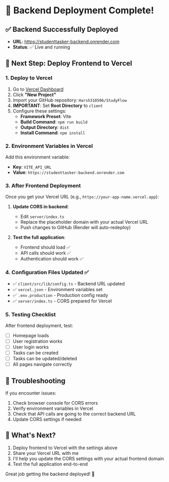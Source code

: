 # 🎉 Backend Deployment Complete!

## ✅ Backend Successfully Deployed
- **URL**: https://studenttasker-backend.onrender.com
- **Status**: ✅ Live and running

## 🚀 Next Step: Deploy Frontend to Vercel

### 1. Deploy to Vercel
1. Go to [Vercel Dashboard](https://vercel.com/dashboard)
2. Click **"New Project"**
3. Import your GitHub repository: `Harsh310506/StudyFlow`
4. **IMPORTANT**: Set **Root Directory** to `client`
5. Configure these settings:
   - **Framework Preset**: Vite
   - **Build Command**: `npm run build`
   - **Output Directory**: `dist`
   - **Install Command**: `npm install`

### 2. Environment Variables in Vercel
Add this environment variable:
- **Key**: `VITE_API_URL`
- **Value**: `https://studenttasker-backend.onrender.com`

### 3. After Frontend Deployment
Once you get your Vercel URL (e.g., `https://your-app-name.vercel.app`):

1. **Update CORS in backend**:
   - Edit `server/index.ts`
   - Replace the placeholder domain with your actual Vercel URL
   - Push changes to GitHub (Render will auto-redeploy)

2. **Test the full application**:
   - Frontend should load ✅
   - API calls should work ✅
   - Authentication should work ✅

### 4. Configuration Files Updated ✅
- ✅ `client/src/lib/config.ts` - Backend URL updated
- ✅ `vercel.json` - Environment variables set
- ✅ `.env.production` - Production config ready
- ✅ `server/index.ts` - CORS prepared for Vercel

### 5. Testing Checklist
After frontend deployment, test:
- [ ] Homepage loads
- [ ] User registration works
- [ ] User login works  
- [ ] Tasks can be created
- [ ] Tasks can be updated/deleted
- [ ] All pages navigate correctly

## 🔧 Troubleshooting
If you encounter issues:
1. Check browser console for CORS errors
2. Verify environment variables in Vercel
3. Check that API calls are going to the correct backend URL
4. Update CORS settings if needed

## 📝 What's Next?
1. Deploy frontend to Vercel with the settings above
2. Share your Vercel URL with me
3. I'll help you update the CORS settings with your actual frontend domain
4. Test the full application end-to-end

Great job getting the backend deployed! 🎉